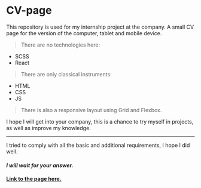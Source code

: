 # CV-page

This repository is used for my internship project at the company. A small CV page for the version of the computer, tablet and mobile device.

> There are no technologies here:

* SCSS
* React

>There are only classical instruments:

*  HTML
* CSS
* JS

> There is also a responsive layout using Grid and Flexbox.

I hope I will get into your company, this is a chance to try myself in projects, as well as improve my knowledge.

***

 I tried to comply with all the basic and additional requirements, I hope I did well.

#### _I will wait for your answer._

#### [Link to the page here.](https://pitsuhavladislaw.github.io/CV-page/public/index.html "You are welcome!")